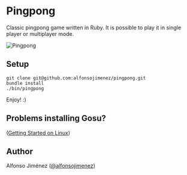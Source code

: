 # Pingpong

Classic pingpong game written in Ruby. It is possible to play it in single
player or multiplayer mode.

![Pingpong](http://i.imgur.com/Su0AZmW.png)

## Setup

```
git clone git@github.com:alfonsojimenez/pingpong.git
bundle install
./bin/pingpong
```

Enjoy! :)

## Problems installing Gosu?

([Getting Started on Linux](https://github.com/jlnr/gosu/wiki/Getting-Started-on-Linux))

## Author

Alfonso Jiménez ([@alfonsojimenez](http://twitter.com/alfonsojimenez))
